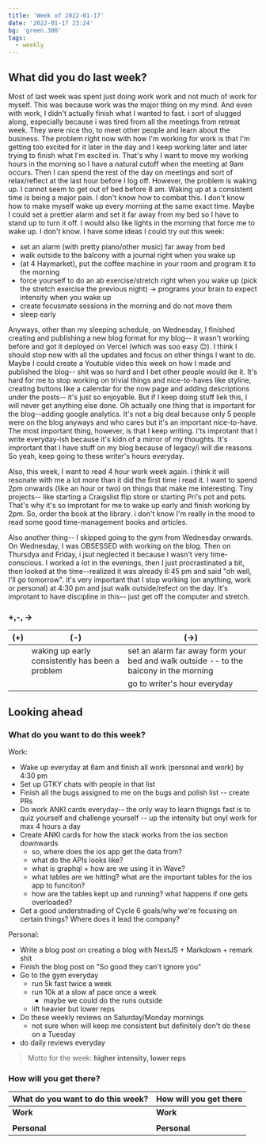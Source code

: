 ```yaml
---
title: 'Week of 2022-01-17'
date: '2022-01-17 23:24'
bg: 'green.300' 
tags:
  - weekly
---
```


## What did you do last week?
Most of last week was spent just doing work work and not much of work for myself. This was because work was the major thing on my mind. And even with work, I didn't actually finish what I wanted to fast. i sort of slugged along, especially because i was tired from all the meetings from retreat week. They were nice tho, to meet other people and learn about the business. The problem right now with how I'm working for work is that I'm getting too excited for it later in the day and I keep working later and later trying to finish what I'm excited in. That's why I want to move my working hours in the morning so I have a natural cutoff when the meeting at 9am occurs. Then I can spend the rest of the day on meetings and sort of relax/reflect at the last hour before I log off. However, the problem is waking up. I cannot seem to get out of bed before 8 am. Waking up at a consistent time is being a major pain. I don't know how to combat this. I don't know how to make myself wake up every morning at the same exact time. Maybe I could set a prettier alarm and set it far away from my bed so I have to stand up to turn it off. I would also like lights in the morning that force me to wake up. I don't know. I have some ideas I could try out this week:
- set an alarm (with pretty piano/other music) far away from bed 
- walk outside to the balcony with a journal right when you wake up
- (at 4 Haymarket), put the coffee machine in your room and program it to the morning
- force yourself to do an ab exercise/stretch right when you wake up (pick the stretch exercise the previous night) -> programs your brain to expect intensity when you wake up
- create focusmate sessions in the morning and do not move them
- sleep early

Anyways, other than my sleeping schedule, on Wednesday, I finished creating and publishing a new blog format for my blog-- it wasn't working before and got it deployed on Vercel (which was soo easy 😌). I think I should stop now with all the updates and focus on other things I want to do. Maybe I could create a Youtuble video this week on how I made and published the blog-- shit was so hard and I bet other people would ike it. It's hard for me to stop working on trivial things and nice-to-haves like styline, creating buttons like a calendar for the now page and adding descriptions under the posts-- it's just so enjoyable. But if I keep doing stuff liek this, I will never get anything else done. Oh actually one thing that is important for the blog--adding google analytics. It's not a big deal because only 5 people were on the blog anyways and who cares but it's an important nice-to-have. The most important thing, however, is that I keep writing. I'ts improtant that I write everyday-ish because it's kidn of a mirror of my thoughts. It's imprortant that I have stuff on my blog because of legacy/i will die reasons. So yeah, keep going to these writer's hours everyday.

Also, this week, I want to read 4 hour work week again. i think it will resonate with me a lot more than it did the first time i read it. I want to spend 2pm onwards (like an hour or two) on things that make me interesting. Tiny projects-- like starting a Craigslist flip store or starting Pri's pot and pots. That's why it's so improtant for me to wake up early and finish working by 2pm. So, order the book at the library. i don't know I'm really in the mood to read some good time-management books and articles.

Also another thing-- I skipped going to the gym from Wednesday onwards. On Wednesday, I was OBSESSED with working on the blog. Then on Thursdya and Friday, i jsut neglected it because I wasn't very time-conscious. I worked a lot in the evenings, then I just procrastinated a bit, then looked at the time--realized it was already 6:45 pm and said "oh well, I'll go tomorrow". it's very important that I stop working (on anything, work or personal) at 4:30 pm and jsut walk outside/refect on the day. It's improtant to have discipline in this-- just get off the computer and stretch.


### +,-, ->

| (+) | (-)                                             | (->)                                                                                  |
| --- | ----------------------------------------------- | ------------------------------------------------------------------------------------- |
|     | waking up early consistently has been a problem | set an alarm far away form your bed and walk outside -- to the balcony in the morning |
|     |                                                 | go to writer's hour everyday                                                          | 
## Looking ahead
### What do you want to do this week?
Work:
- Wake up everyday at 6am and finish all work (personal and work) by 4:30 pm
- Set up GTKY chats with people in that list
- Finish all the bugs assigned to me on the bugs and polish list -- create PRs
- Do work ANKI cards everyday-- the only way to learn thigngs fast is to quiz yourself and challenge yourself -- up the intensity but onyl work for max 4 hours a day
- Create ANKI cards for how the stack works from the ios section downwards 
	- so, where does the ios app get the data from?
	- what do the APIs looks like?
	- what is graphql + how are we using it in Wave?
	- what tables are we hitting? what are the important tables for the ios app to funciton?
	- how are the tables kept up and running? what happens if one gets overloaded?
- Get a good understnading of Cycle 6 goals/why we're focusing on certain things? Where does it lead the company?

Personal:
- Write a blog post on creating a blog with NextJS + Markdown + remark shit
- Finish the blog post on "So good they can't ignore you"
- Go to the gym everyday
	- run 5k fast twice a week
	- run 10k at a slow af pace once a week 
		- maybe we could do the runs outside
	- lift heavier but lower reps
- Do these weekly reviews on Saturday/Monday mornings
	- not sure when will keep me consistent but definitely don't do these on a Tuesday
- do daily reviews everyday

> Motto for the week: **higher intensity, lower reps**

### How will you get there?

| What do you want to do this week? | How will you get there |
| --------------------------------- | ---------------------- |
| **Work**                          | **Work**               |
|                                   |                        |
| **Personal**                      | **Personal**           |

		